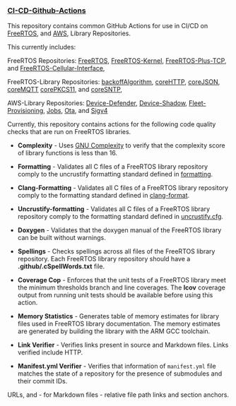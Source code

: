 ### [CI-CD-Github-Actions](https://github.com/FreeRTOS/CI-CD-Github-Actions)

This repository contains common GitHub Actions for use in CI/CD
on [FreeRTOS](https://github.com/FreeRTOS/FreeRTOS-LTS/tree/main/FreeRTOS), and
[AWS](https://github.com/FreeRTOS/FreeRTOS-LTS/tree/main/aws), Library
Repositories.

This currently includes:

FreeRTOS Repositories:
 [FreeRTOS](https://github.com/FreeRTOS/FreeRTOS),
[FreeRTOS-Kernel](https://github.com/FreeRTOS/FreeRTOS-Kernel),
[FreeRTOS-Plus-TCP](https://github.com/FreeRTOS/FreeRTOS-Plus-TCP),
and [FreeRTOS-Cellular-Interface](https://github.com/FreeRTOS/FreeRTOS-Cellular-Interface),

FreeRTOS-Library Repositories:
 [backoffAlgorithm](https://github.com/FreeRTOS/backoffAlgorithm),
[coreHTTP](https://github.com/FreeRTOS/coreHTTP),
[coreJSON](https://github.com/FreeRTOS/coreJSON),
[coreMQTT](https://github.com/FreeRTOS/coreMQTT)
[corePKCS11](https://github.com/FreeRTOS/corePKCS11),
and [coreSNTP](https://github.com/FreeRTOS/coreSNTP),

AWS-Library Repositories:
 [Device-Defender](https://github.com/aws/device-defender-for-aws-iot-embedded-sdk),
[Device-Shadow](https://github.com/aws/device-shadow-for-aws-iot-embedded-sdk),
[Fleet-Provisioning](https://github.com/aws/fleet-provisioning-for-aws-iot-embedded-sdk),
[Jobs](https://github.com/aws/jobs-for-aws-iot-embedded-sdk),
[Ota](https://github.com/aws/ota-for-aws-iot-embedded-sdk),
and [Sigv4](https://github.com/aws/sigv4-for-aws-iot-embedded-sdk)


Currently, this repository contains actions for the following code quality
checks that are run on FreeRTOS libraries.

* **Complexity** - Uses
[GNU Complexity](https://www.gnu.org/software/complexity/manual/complexity.html)
to verify that the complexity score of library functions is less than 16.

* **Formatting** - Validates all C files of a FreeRTOS library repository comply to the
uncrustify formatting standard defined in [formatting](formatting/uncrustify.cfg).

* **Clang-Formatting** - Validates all C files of a FreeRTOS library repository comply to the formatting
  standard defined in [clang-format](clang-formatting/.clang-format).

* **Uncrustify-formatting** - Validates all C files of a FreeRTOS library repository comply to the formatting
  standard defined in [uncrustify.cfg](formatting/uncrustify.cfg).

* **Doxygen** - Validates that the doxygen manual of the FreeRTOS library can be built without
  warnings.

* **Spellings** - Checks spellings across all files of the FreeRTOS library repository. Each
  FreeRTOS library repository should have a **.github/.cSpellWords.txt** file.

* **Coverage Cop** - Enforces that the unit tests of a FreeRTOS library meet the minimum thresholds
branch and line coverages. The **lcov** coverage output from running unit tests should be
available before using this action.

* **Memory Statistics** - Generates table of memory estimates for library
files used in FreeRTOS library documentation. The memory estimates are generated
by building the library with the ARM GCC toolchain.

* **Link Verifier** - Verifies links present in source and Markdown files.
Links verified include HTTP.

* **Manifest.yml Verifier** - Verifies that information of `manifest.yml` file
matches the state of a repository for the presence of submodules
and their commit IDs.

URLs, and - for Markdown files - relative file path links and section anchors.